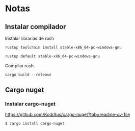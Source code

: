 # Notas

## Instalar compilador

Instalar librarías de rush

``` ps
rustup toolchain install stable-x86_64-pc-windows-gnu

rustup default stable-x86_64-pc-windows-gnu
```

Compilar rush

``` ps
cargo build --release
```

## Cargo nuget

### Instalar cargo-nuget

https://github.com/KodrAus/cargo-nuget?tab=readme-ov-file

```shell
$ cargo install cargo-nuget
```